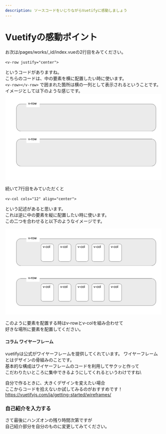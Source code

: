 ```yaml
---
description: ソースコードをいじりながらVuetifyに感動しましょう
---
```

# Vuetifyの感動ポイント

お次は/pages/works/_id/index.vueの2行目をみてください。

`<v-row justify="center">`

というコードがありますね。\
こちらのコードは、中の要素を横に配置したい時に使います。\
`<v-row></v-row>` で囲まれた箇所は横の一列として表示されるということです。\
イメージとしては下のような感じです。 ![imageOfVrow](../image/v-row.png)

続いて7行目をみていただくと

`<v-col cols="12" align="center">`

という記述があると思います。\
これは逆に中の要素を縦に配置したい時に使います。\
この二つを合わせると以下のようなイメージです。

![imageOfVrow](../image/v-col.png)

このように要素を配置する時はv-rowとv-colを組み合わせて\
好きな場所に要素を配置してください。

#### コラム ワイヤーフレーム

vuetifyは公式がワイヤーフレームを提供してくれています。 ワイヤーフレームとはデザインの骨組みのことです。\
基本的な構成はワイヤーフレームのコードを利用してサクッと作って\
こだわりたいところに集中できるようにしてくれるというわけですね\


自分で作るときに、大きくデザインを変えたい場合\
ここからコードを拾えないか試してみるのがおすすめです！\
https://vuetifyjs.com/ja/getting-started/wireframes/


### 自己紹介を入力する
さて最後にハンズオンの残り時間次第ですが</br>
自己紹介部分を自分のものに変更してみてください。
